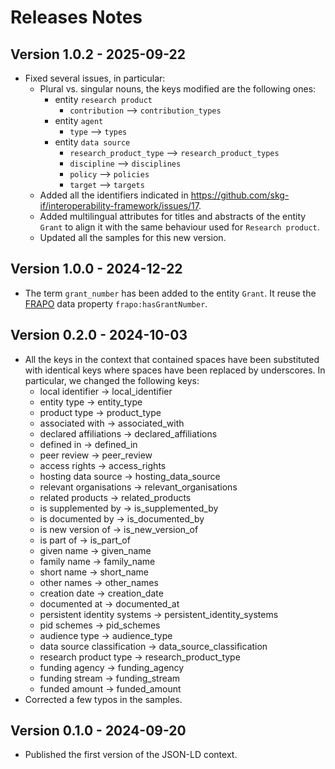 # Releases Notes

## Version 1.0.2 - 2025-09-22
* Fixed several issues, in particular:
  * Plural vs. singular nouns, the keys modified are the following ones:
    * entity `research product`
      * `contribution` --> `contribution_types`
    * entity `agent`
      * `type` --> `types`
    * entity `data source`
      * `research_product_type` --> `research_product_types`
      * `discipline` --> `disciplines`
      * `policy` --> `policies`
      * `target` -->  `targets`
  * Added all the identifiers indicated in https://github.com/skg-if/interoperability-framework/issues/17.
  * Added multilingual attributes for titles and abstracts of the entity `Grant` to align it with the same behaviour used for `Research product`.
  * Updated all the samples for this new version.


## Version 1.0.0 - 2024-12-22
* The term `grant_number` has been added to the entity `Grant`. It reuse the [FRAPO](https://w3id.org/spar/frapo) data property `frapo:hasGrantNumber`.

## Version 0.2.0 - 2024-10-03

* All the keys in the context that contained spaces have been substituted with identical keys where spaces have been replaced by underscores. In particular, we changed the following keys:
  * local identifier -> local_identifier
  * entity type -> entity_type
  * product type -> product_type
  * associated with -> associated_with
  * declared affiliations -> declared_affiliations
  * defined in -> defined_in
  * peer review -> peer_review
  * access rights -> access_rights
  * hosting data source -> hosting_data_source
  * relevant organisations -> relevant_organisations
  * related products -> related_products
  * is supplemented by -> is_supplemented_by
  * is documented by -> is_documented_by
  * is new version of -> is_new_version_of
  * is part of -> is_part_of
  * given name -> given_name
  * family name -> family_name
  * short name -> short_name
  * other names -> other_names
  * creation date -> creation_date
  * documented at -> documented_at
  * persistent identity systems -> persistent_identity_systems
  * pid schemes -> pid_schemes
  * audience type -> audience_type
  * data source classification -> data_source_classification
  * research product type -> research_product_type
  * funding agency -> funding_agency
  * funding stream -> funding_stream
  * funded amount -> funded_amount
* Corrected a few typos in the samples.

## Version 0.1.0 - 2024-09-20

* Published the first version of the JSON-LD context.